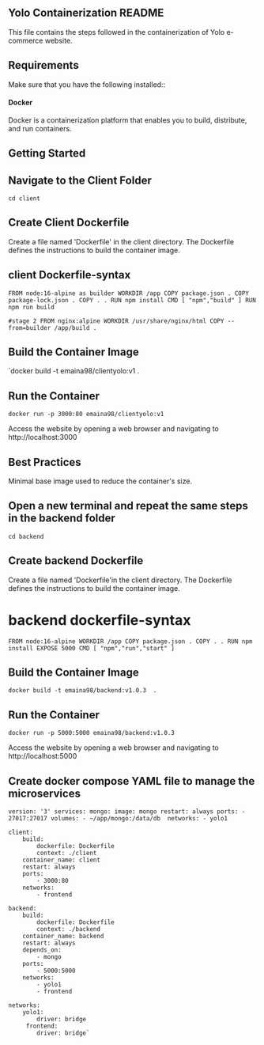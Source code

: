 



## Yolo Containerization README
This file contains the steps followed in the containerization of Yolo e-commerce website.
## Requirements
Make sure that you have the following installed::
#### Docker 
Docker is a containerization platform that enables you to build, distribute, and run containers.
## Getting Started
## Navigate to the Client Folder 
`cd client`
## Create Client Dockerfile
Create a file named 'Dockerfile' in the client directory. The Dockerfile defines the instructions to build the container image. 

## client Dockerfile-syntax
`FROM node:16-alpine as builder
WORKDIR /app
COPY package.json .
COPY package-lock.json .
COPY . .
RUN npm install
CMD [ "npm","build" ]
RUN npm run build`

`#stage 2
FROM nginx:alpine
WORKDIR /usr/share/nginx/html
COPY --from=builder /app/build .`

## Build the Container Image
`docker build -t emaina98/clientyolo:v1 .
## Run the Container
`docker run -p 3000:80 emaina98/clientyolo:v1`

Access the website by opening a web browser and navigating to http://localhost:3000

## Best Practices
Minimal base image used to reduce the container's size.

## Open a new terminal and repeat the same steps in the backend folder
 `cd backend`
## Create backend Dockerfile
Create a file named 'Dockerfile'in the client directory. The Dockerfile defines the instructions to build the container image. 
# backend dockerfile-syntax
`FROM node:16-alpine
WORKDIR /app
COPY package.json .
COPY . .
RUN npm install
EXPOSE 5000
CMD [ "npm","run","start" ]`
## Build the Container Image
`docker build -t emaina98/backend:v1.0.3  .`
## Run the Container
`docker run -p 5000:5000 emaina98/backend:v1.0.3`

Access the website by opening a web browser and navigating to http://localhost:5000

## Create docker compose YAML file to manage the microservices
`version: '3'
    services:
    mongo:
        image: mongo
        restart: always
        ports:
            - 27017:27017
        volumes:
             - ~/app/mongo:/data/db 
        networks:
            - yolo1`

    client:
        build:
            dockerfile: Dockerfile
            context: ./client
        container_name: client
        restart: always
        ports:
            - 3000:80
        networks:
            - frontend

    backend:  
        build:
            dockerfile: Dockerfile
            context: ./backend
        container_name: backend
        restart: always
        depends_on:
            - mongo
        ports:
            - 5000:5000
        networks:
            - yolo1
            - frontend

    networks:
        yolo1:
            driver: bridge
         frontend:
            driver: bridge`